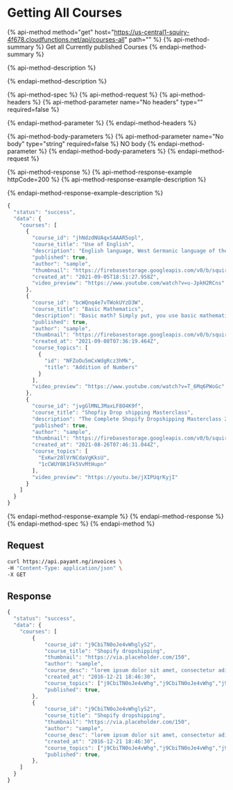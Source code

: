 # Getting All Courses

{% api-method method="get" host="https://us-central1-squiry-4f678.cloudfunctions.net/api/courses-all" path="" %}
{% api-method-summary %}
Get all Currently published Courses
{% endapi-method-summary %}

{% api-method-description %}

{% endapi-method-description %}

{% api-method-spec %}
{% api-method-request %}
{% api-method-headers %}
{% api-method-parameter name="No headers" type="" required=false %}

{% endapi-method-parameter %}
{% endapi-method-headers %}

{% api-method-body-parameters %}
{% api-method-parameter name="No body" type="string" required=false %}
NO body
{% endapi-method-parameter %}
{% endapi-method-body-parameters %}
{% endapi-method-request %}

{% api-method-response %}
{% api-method-response-example httpCode=200 %}
{% api-method-response-example-description %}

{% endapi-method-response-example-description %}

```javascript
{
  "status": "success",
  "data": {
    "courses": [
      {
        "course_id": "jhNdzdNUAqxSAAAR5opl",
        "course_title": "Use of English",
        "description": "English language, West Germanic language of the Indo-European language family that is closely related to the Frisian, German, and Dutch (in Belgium called Flemish) languages. English originated in England and is the dominant language of the United States, the United Kingdom, Canada, Australia, Ireland, New Zealand, and various island nations in the Caribbean Sea and the Pacific Ocean.",
        "published": true,
        "author": "sample",
        "thumbnail": "https://firebasestorage.googleapis.com/v0/b/squiry-4f678.appspot.com/o/english.png?alt=media",
        "created_at": "2021-09-05T18:51:27.958Z",
        "video_preview": "https://www.youtube.com/watch?v=u-JpkH2RCns"
      },
      {
        "course_id": "bcWQnq4e7vTWokUYzD3W",
        "course_title": "Basic Mathematics",
        "description": "Basic math? Simply put, you use basic mathematics almost every day of your life. You use it at home, on the job, or when you go to school. See what basic math looks like with our representation below.\nAt home, you may for instance have a budget to help manage your income and probably put some money aside. If your monthly income is 1000 dollars, 50% may go to your rent or mortgage;\n\n20% may go to food, clothing, gas, and other utilities; 20% may be used for personal items, gift",
        "published": true,
        "author": "sample",
        "thumbnail": "https://firebasestorage.googleapis.com/v0/b/squiry-4f678.appspot.com/o/mathematics.png?alt=media",
        "created_at": "2021-09-08T07:36:19.464Z",
        "course_topics": [
          {
            "id": "NFZoOu5mCxWdgRcz3hMk",
            "title": "Addition of Numbers"
          }
        ],
        "video_preview": "https://www.youtube.com/watch?v=T_6Mq6PWoGc"
      },
      {
        "course_id": "jvgGlMNLJMaxLF8O4K9f",
        "course_title": "Shopfiy Drop shipping Masterclass",
        "description": "The Complete Shopify Dropshipping Masterclass 2.0 Is Aimed For Complete Beginners & Can Also Help More Experienced Shopify Dropshipping Owners. In this Course, We'll Take You From Being an Absolute Beginner to Have a Shopify Dropshipping Business Up and Running Within Hours!",
        "published": true,
        "author": "sample",
        "thumbnail": "https://firebasestorage.googleapis.com/v0/b/squiry-4f678.appspot.com/o/Shopify.jpg?alt=media",
        "created_at": "2021-08-26T07:46:31.044Z",
        "course_topics": [
          "ExKwr28lVrNCdaVgKksU",
          "1cCWUY8K1Fk5VvMtHupn"
        ],
        "video_preview": "https://youtu.be/jXIPUqrKyjI"
      }
    ]
  }
}
```

{% endapi-method-response-example %}
{% endapi-method-response %}
{% endapi-method-spec %}
{% endapi-method %}

## Request

```bash
curl https://api.payant.ng/invoices \
-H "Content-Type: application/json" \
-X GET
```

## Response

```javascript
{
  "status": "success",
  "data": {
    "courses": [
        {
            "course_id": "j9CbiTN0oJe4vWhglyS2",
            "course_title": "Shopify dropshipping",
            "thumbnail": "https://via.placeholder.com/150",
            "author": "sample",
            "course_desc": "lorem ipsum dolor sit amet, consectetur adipiscing elit...",
            "created_at": "2016-12-21 18:46:30",
            "course_topics": ["j9CbiTN0oJe4vWhg","j9CbiTN0oJe4vWhg","j9CbiTN0oJe4vWhg"],
            "published": true,
        },
        {
            "course_id": "j9CbiTN0oJe4vWhglyS2",
            "course_title": "Shopify dropshipping",
            "thumbnail": "https://via.placeholder.com/150",
            "author": "sample",
            "course_desc": "lorem ipsum dolor sit amet, consectetur adipiscing elit...",
            "created_at": "2016-12-21 18:46:30",
            "course_topics": ["j9CbiTN0oJe4vWhg","j9CbiTN0oJe4vWhg","j9CbiTN0oJe4vWhg"],
            "published": true,
        },
    ]
  }
}
```
